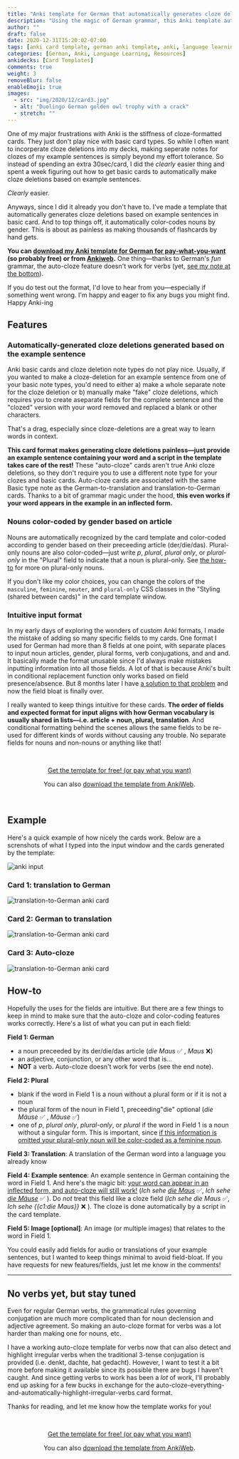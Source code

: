 ```yaml
---
title: "Anki template for German that automatically generates cloze deletions and color-codes nouns"
description: "Using the magic of German grammar, this Anki template automatically color-codes nouns by gender and generates cloze deletions without extra clicks or note types—just enter the word and an example sentence."
author: ""
draft: false
date: 2020-12-31T15:20:02-07:00
tags: [anki card template, german anki template, anki, language learning]
categories: [German, Anki, Language Learning, Resources]
ankidecks: [Card Templates]
comments: true
weight: 3
removeBlur: false
enableEmoji: true
images:
  - src: "img/2020/12/card3.jpg"
  - alt: "Duolingo German golden owl trophy with a crack"
  - stretch: ""
---
```


One of my major frustrations with Anki is the stiffness of cloze-formatted cards. They just don't play nice with basic card types. So while I often want to incorperate cloze deletions into my decks, making seperate notes for clozes of my example sentences is simply beyond my effort tolerance.  So instead of spending an extra 30sec/card, I did the *clearly* easier thing and spent a week figuring out how to get basic cards to automatically make cloze deletions based on example sentences. 

*Clearly* easier.

Anyways, since I did it already you don't have to. I've made a template that automatically generates cloze deletions based on example sentences in basic card. And to top things off, it automatically color-codes nouns by gender. This is about as painless as making thousands of flashcards by hand gets.

**You can [download my Anki template for German for pay-what-you-want](https://gum.co/monoglotanxiety-autocloze-nouns-etc) (so probably free) or from [Ankiweb](https://ankiweb.net/shared/info/1483890412).** One thing—thanks to German's *fun* grammar, the auto-cloze feature doesn't work for verbs (yet, [see my note at the bottom](#no-verbs-yet-but-stay-tuned)). 

If you do test out the format, I'd love to hear from you—especially if something went wrong. I'm happy and eager to fix any bugs you might find. Happy Anki-ing

## Features

### Automatically-generated cloze deletions generated based on the example sentence

Anki basic cards and cloze deletion note types do not play nice. Usually, if you wanted to make a cloze-deletion for an example sentence from one of your basic note types, you'd need to either a) make a whole separate note for the cloze deletion or b) manually make "fake" cloze deletions, which requires you to create aseparate fields for the complete sentence and the "clozed" version with your word removed and replaced a blank or other characters.

That's a drag, especially since cloze-deletions are a great way to learn words in context. 

**This card format makes generating cloze deletions painless—just provide an example sentence containing your word and a script in the template takes care of the rest!** These "auto-cloze" cards aren't true Anki cloze deletions, so they don't require you to use a different note type for your clozes and basic cards. Auto-cloze cards are associated with the same Basic type note as the German-to-translation and translation-to-German cards. Thanks to a bit of grammar magic under the hood, **this even works if your word appears in the example in an inflected form.** 

### Nouns color-coded by gender based on article

Nouns are automatically recognized by the card template and color-coded according to gender based on their preceeding article (der/die/das). Plural-only nouns are also color-coded—just write *p*, *plural*, *plural only*, or *plural-only* in the "Plural" field to indicate that a noun is plural-only. See [the how-to](#how-to) for more on plural-only nouns. 

If you don't like my color choices, you can change the colors of the `masculine`, `feminine`, `neuter`, and `plural-only`  CSS classes in the "Styling (shared between cards)" in the card template window.

### Intuitive input format 

In my early days of exploring the wonders of custom Anki formats, I made the mistake of adding so many specific fields to my cards. One format I used for German had more than 8 fields at one point, with separate places to input noun articles, gender, plural forms, verb conjugations, and and and. It basically made the format unusable since I'd always make mistakes inputting information into all those fields. A lot of that is because Anki's built in conditional replacement function only works based on field presence/absence. But 8 months later I have [a solution to that problem](/blog/conditional-formatting-based-on-field-content-for-anki-flashcards/) and now the field bloat is finally over. 

I really wanted to keep things intuitive for these cards. **The order of fields and expected format for input aligns with how German vocabulary is usually shared in lists—i.e. article + noun, plural, translation**. And conditional formatting behind the scenes allows the same fields to be re-used for different kinds of words without causing any trouble. No separate fields for nouns and non-nouns or anything like that!

<br>

<center>


<script src="https://gumroad.com/js/gumroad.js"></script>
<a class="gumroad-button" href="https://gum.co/TOguD" target="_blank">Get the template for free! (or pay what you want)</a>

You can also [download the template from AnkiWeb](https://ankiweb.net/shared/info/1483890412).

</center>

<br>

## Example

Here's a quick example of how nicely the cards work. Below are a screnshots of what I typed into the input window and the cards generated by the template:

![anki input](/img/2020/12/fieldpreview.png)

### Card 1: translation to German

![translation-to-German anki card](/img/2020/12/card1.jpg)

### Card 2: German to translation

![translation-to-German anki card](/img/2020/12/card2.jpg)

### Card 3: Auto-cloze

![translation-to-German anki card](/img/2020/12/card3.jpg)

## How-to

Hopefully the uses for the fields are intuitive. But there are a few things to keep in mind to make sure that the auto-cloze and color-coding features works correctly. Here's a list of what you can put in each field:

**Field 1: German**

* a noun preceeded by its der/die/das article (*die Maus* :white_check_mark: , *Maus* :x:)
* an adjective, conjunction, or any other word that is…
* **NOT** a verb. Auto-cloze doesn't work for verbs (see the end note).

**Field 2: Plural**

* blank if the word in Field 1 is a noun without a plural form or if it is not a noun
* the plural form of the noun in Field 1, preceeding"die" optional (*die Mäuse* :white_check_mark: , *Mäuse* :white_check_mark:)
* one of *p*, *plural only*, *plural-only*, or *plural* if the word in Field 1 is a noun without a singular form. This is important, since <u>if this information is omitted your plural-only noun will be color-coded as a feminine noun</u>. 

**Field 3: Translation**: A translation of the German word into a language you already know

**Field 4: Example sentence**: An example sentence in German containing the word in Field 1. And here's the magic bit: <u>your word can appear in an inflected form, and auto-cloze will still work!</u> (*Ich sehe <u>die Maus*</u> :white_check_mark:, *Ich sehe <u>die Mäuse*</u> :white_check_mark: ). Do *not* treat this field like a cloze field (*Ich sehe die Maus* :white_check_mark:, *Ich sehe {{c1:die Maus}}* :x: ). The cloze is done automatically by a script in the card template.

**Field 5: Image [optional]**: An image (or multiple images) that relates to the word in Field 1.

You could easily add fields for audio or translations of your example sentences, but I wanted to keep things minimal to avoid field-bloat. If you have requests for new features/fields, just let me know in the comments!

---

## No verbs yet, but stay tuned

Even for regular German verbs, the grammatical rules governing conjugation are much more complicated than for noun declension and adjective agreement. So making an auto-cloze format for verbs was a lot harder than making one for nouns, etc.

I have a working auto-cloze template for verbs now that can also detect and highlight irregular verbs when the traditional 3-tense conjugation is provided (i.e. denkt, dachte, hat gedacht). However, I want to test it a bit more before making it available since its possible there are bugs I haven't caught. And since getting verbs to work has been a *lot* of work, I'll probably end up asking for a few bucks in exchange for the auto-cloze-everything-and-automatically-highlight-irregular-verbs card format.

Thanks for reading, and let me know how the template works for you!

<br>

<center>

<script src="https://gumroad.com/js/gumroad.js"></script>

<a class="gumroad-button" href="https://gum.co/TOguD" target="_blank">Get the template for free! (or pay what you want)</a>

You can also [download the template from AnkiWeb](https://ankiweb.net/shared/info/1483890412).

</center>